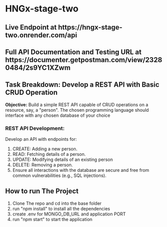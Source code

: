 # HNGx-stage-two
<h2> Live Endpoint at https://hngx-stage-two.onrender.com/api </h2>
<h2>Full API Documentation and Testing URL at https://documenter.getpostman.com/view/23280484/2s9YC1XZwm</h2>

<h2>Task Breakdown: Develop a REST API with Basic CRUD Operation</h2>
<p><b>Objective:</b> Build a simple REST API capable of CRUD operations on a resource, say, a "person". The chosen programming language should interface with any chosen database of your choice</p>
<h3>REST API Development:</h3>
<p>Develop an API with endpoints for:</p>
<ol>
<li>CREATE: Adding a new person.</li>
<li>READ: Fetching details of a person.</li>
<li>UPDATE: Modifying details of an existing person</li>
<li>DELETE: Removing a person.</li>
<li>Ensure all interactions with the database are secure and free from common vulnerabilities (e.g., SQL injections).</li>
</ol>

<h2>How to run The Project</h2>
<ol>
<li>Clone The repo and cd into the base folder</li>
<li>run "npm install" to install all the dependencies</li>
<li>create .env for MONGO_DB_URL and application PORT</li>
<li>run "npm start" to start the application</li>
<ol>
